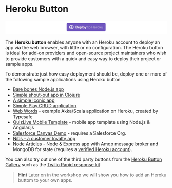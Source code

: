 # Heroku Button 

![Heroku Button - Deploy to Heroku](../images/heroku-button-deploy-to-heroku.png)

  The **Heroku button** enables anyone with an Heroku account to deploy an app via the web browser, with little or no configuration. The Heroku button is ideal for add-on providers and open-source project maintainers who wish to provide customers with a quick and easy way to deploy their project or sample apps.

  To demonstrate just how easy deployment should be, deploy one or more of the following sample applications using Heroku button
  
  * [Bare bones Node.js app](https://github.com/heroku/button-sample)
  * [Simple shout-out app in Clojure](https://github.com/jr0cket/shouter)
  * [A simple Iconic app](https://github.com/driftyco/ionic-heroku-button)
  * [Simple Play CRUD application](https://github.com/mkbehbehani/play-heroku-seed)
  * [Web Words](https://github.com/typesafehub/webwords) - example Akka/Scala application on Heroku, created by Typesafe
  * [QuizLive Mobile Template](https://github.com/heroku/mobile-template1) - mobile app template using Node.js & Angular.js
  * [Salesforce Canvas Demo](https://github.com/ccoenraets/salesforce-canvas-demo) - requires a Salesforce Org.
  * [Nibs - a customer loyalty app](https://github.com/heroku/nibs)
  * [Node Articles](https://github.com/heroku-examples/node-articles-nlp) - Node & Express app with Amqp message broker and MongoDB for state (requires a [verified Heroku account](https://heroku.com/verify)).

  You can also try out one of the third party buttons from the [Heroku Button Gallery](https://buttons.heroku.com/) such as the [Twilio Rapid response kit](https://github.com/Twilio-org/rapid-response-kit#heroku)
    
> **Hint** Later on in the workshop we will show you how to add an Heroku buttom to your own apps.
